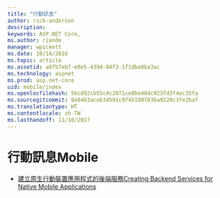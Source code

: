 ```yaml
---
title: "行動訊息"
author: rick-anderson
description: 
keywords: ASP.NET Core,
ms.author: riande
manager: wpickett
ms.date: 10/14/2016
ms.topic: article
ms.assetid: a8fb7eb7-e0e5-4394-84f3-1f1dbe0ba3ac
ms.technology: aspnet
ms.prod: asp.net-core
uid: mobile/index
ms.openlocfilehash: 56cd92cb55c4c2071ce8be48dc9237d3f4ec35fa
ms.sourcegitcommit: 9a9483aceb34591c97451997036a9120c3fe2baf
ms.translationtype: HT
ms.contentlocale: zh-TW
ms.lasthandoff: 11/10/2017
---
```

# <a name="mobile"></a><span data-ttu-id="cd91d-103">行動訊息</span><span class="sxs-lookup"><span data-stu-id="cd91d-103">Mobile</span></span>

*   [<span data-ttu-id="cd91d-104">建立原生行動裝置應用程式的後端服務</span><span class="sxs-lookup"><span data-stu-id="cd91d-104">Creating Backend Services for Native Mobile Applications</span></span>](native-mobile-backend.md)
